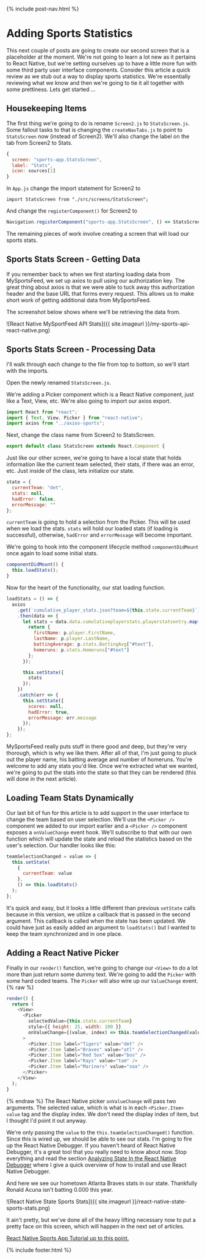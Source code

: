 {% include post-nav.html %}

# Adding Sports Statistics

This next couple of posts are going to create our second screen that is a placeholder at the moment. We're not going to learn a lot new as it pertains to React Native, but we're setting ourselves up to have a little more fun with some third party user interface components. Consider this article a quick review as we stub out a way to display sports statistics. We're essentially reviewing what we know and then we're going to tie it all together with some prettiness. Lets get started ...

## Housekeeping Items

The first thing we're going to do is rename `Screen2.js` to `StatsScreen.js`. Some fallout tasks to that is changing the `createNavTabs.js` to point to `StatsScreen` now (instead of Screen2). We'll also change the label on the tab from Screen2 to Stats.

```javascript
{
  screen: "sports-app.StatsScreen",
  label: "Stats",
  icon: sources[1]
}
```

In `App.js` change the import statement for Screen2 to

`import StatsScreen from "./src/screens/StatsScreen";`

And change the `registerComponent()` for Screen2 to

```javascript
Navigation.registerComponent("sports-app.StatsScreen", () => StatsScreen);
```

The remaining pieces of work involve creating a screen that will load our sports stats.

## Sports Stats Screen - Getting Data

If you remember back to when we first starting loading data from MySportsFeed, we set up axios to pull using our authorization key. The great thing about axios is that we were able to tuck away this authorization header and the base URL that forms every request. This
allows us to make short work of getting additional data from MySportsFeed.

The screenshot below shows where we'll be retrieving the data from.

![React Native MySportFeed API Stats]({{ site.imageurl }}/my-sports-api-react-native.png)

## Sports Stats Screen - Processing Data

I'll walk through each change to the file from top to bottom, so we'll start with the imports.

Open the newly renamed `StatsScreen.js`.

We're adding a Picker component which is a React Native component, just like a Text, View, etc. We're also going to import our axios export.

```javascript
import React from "react";
import { Text, View, Picker } from "react-native";
import axios from "../axios-sports";
```

Next, change the class name from Screen2 to StatsScreen.

```javascript
export default class StatsScreen extends React.Component {
```

Just like our other screen, we're going to have a local state that holds information like the current team selected, their stats, if there was an error, etc. Just inside of the class, lets initialize our state.

```javascript
state = {
  currentTeam: "det",
  stats: null,
  hadError: false,
  errorMessage: ""
};
```

`currentTeam` is going to hold a selection from the Picker. This will be used when we load the stats. `stats` will hold our loaded stats (if loading is successful), otherwise, `hadError` and `errorMessage` will become important.

We're going to hook into the component lifecycle method `componentDidMount` once again to load some initial stats.

```javascript
componentDidMount() {
  this.loadStats();
}
```

Now for the heart of the functionality, our stat loading function.

```javascript
loadStats = () => {
  axios
    .get(`cumulative_player_stats.json?team=${this.state.currentTeam}`)
    .then(data => {
      let stats = data.data.cumulativeplayerstats.playerstatsentry.map(p => {
        return {
          firstName: p.player.FirstName,
          lastName: p.player.LastName,
          battingAverage: p.stats.BattingAvg["#text"],
          homeruns: p.stats.Homeruns["#text"]
        };
      });

      this.setState({
        stats
      });
    })
    .catch(err => {
      this.setState({
        scores: null,
        hadError: true,
        errorMessage: err.message
      });
    });
};
```

MySportsFeed really puts stuff in there good and deep, but they're very thorough, which is why we like them. After all of that, I'm just going to pluck out the player name, his batting average and number of homeruns. You're welcome to add any stats you'd like. Once we're extracted what we wanted, we're going to put the stats into the state so that they can be rendered (this will done in the next article).

## Loading Team Stats Dynamically

Our last bit of fun for this article is to add support in the user interface to change the team based on user selection. We'll use the `<Picker />` component we added to our import earlier and a `<Picker />` component exposes a `onValueChange` event hook. We'll subscribe to that with our own function which will update the state and reload the statistics based on the user's selection. Our handler looks like this:

```javascript
teamSelectionChanged = value => {
  this.setState(
    {
      currentTeam: value
    },
    () => this.loadStats()
  );
};
```

It's quick and easy, but it looks a little different than previous `setState` calls because in this version, we utilize a callback that is passed in the second argument. This callback is called when the state has been updated. We could have just as easily added an argument to `loadStats()` but I wanted to keep the team synchronized and in one place.

## Adding a React Native Picker

Finally in our `render()` function, we're going to change our `<View>` to do a lot more than just return some dummy text. We're going to add the `Picker` with some hard coded teams. The `Picker` will also wire up our `ValueChange` event.
{% raw %}

```javascript
render() {
  return (
    <View>
      <Picker
        selectedValue={this.state.currentTeam}
        style={{ height: 25, width: 100 }}
        onValueChange={(value, index) => this.teamSelectionChanged(value)}
      >
        <Picker.Item label="Tigers" value="det" />
        <Picker.Item label="Braves" value="atl" />
        <Picker.Item label="Red Sox" value="bos" />
        <Picker.Item label="Rays" value="tam" />
        <Picker.Item label="Mariners" value="sea" />
      </Picker>
    </View>
  );
}
```

{% endraw %}
The React Native picker `onValueChange` will pass two arguments. The selected value, which is what is in each `<Picker.Item> value` tag and the display index. We don't need the display index of item, but I thought I'd point it out anyway.

We're only passing the `value` to the `this.teamSelectionChanged()` function. Since this is wired up, we should be able to see our stats. I'm going to fire up the React Native Debugger. If you haven't heard of React Native Debugger, it's a great tool that you really need to know about now. Stop everything and read the section [Analyzing State In the React Native Debugger](2018-04-20-react-native-state.md) where I give a quick overview of how to install and use React Native Debugger.

And here we see our hometown Atlanta Braves stats in our state. Thankfully Ronald Acuna isn't batting 0.000 this year.

![React Native State Sports Stats]({{ site.imageurl }}/react-native-state-sports-stats.png)

It ain't pretty, but we've done all of the heavy lifting necessary now to put a pretty face on this screen, which will happen in the next set of articles.

<a href="https://github.com/bbuchanan/react-native-sports-app/tree/dd210644577f387af0513b1da31fdc7a7f62e8df" target="_blank">React Native Sports App Tutorial up to this point.</a>

{% include footer.html %}
